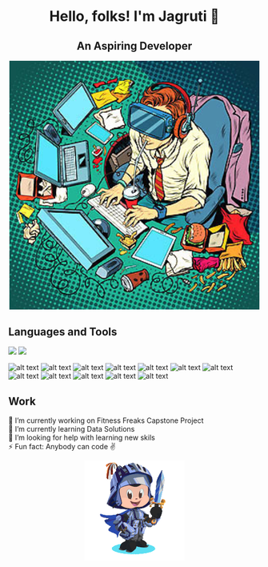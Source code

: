 
<h1 align="center">
      Hello, folks! I'm Jagruti 👋 
 </h1>
 

 <h2 align="center">
      An Aspiring Developer
 </h2>
 
 <p align="center">
  <img width="500"  src="https://github.com/jagsdep/jagsdep/blob/main/Images/developer%20-%20Imgur.png">
</p>
  

 
 ## Languages and Tools
 [<img src="https://img.shields.io/badge/Code-JavaScript-F7DF1E?style=flat&logo=JavaScript">](<https://www.javascript.com>)
 [<img src="https://img.shields.io/badge/Code-Python-3776AB?style=flat&logo=Python">](<https://www.python.org>)
 


![alt text ](https://img.shields.io/badge/Code-Python-3776AB?style=flat&logo=Python)
![alt text ](https://img.shields.io/badge/Code-HTML-E34F26?style=flat&logo=HTML5)
![alt text ](https://img.shields.io/badge/Code-CSS-3776AB?style=flat&logo=CSS3)
![alt text ](https://img.shields.io/badge/IDE-VisualStudio-007ACC?style=flat&logo=VisualStudioCode)
![alt text ](https://img.shields.io/badge/ServerEnv-Nodejs-339933?style=flat&logo=Node.js)
![alt text ](https://img.shields.io/badge/Framework-Express-E34F26?style=flat)
![alt text ](https://img.shields.io/badge/Tools-PostgreSQL-4169E1?style=flat&logo=PostgreSQL)
![alt text ](https://img.shields.io/badge/DBMS-MySQL-4479A1?style=flat&logo=MySQL)
![alt text ](https://img.shields.io/badge/BaaS-Heroku-430098?style=flat&logo=Heroku)
![alt text ](https://img.shields.io/badge/Software-Postman-FF6C37?style=flat&logo=Postman)
![alt text ](https://img.shields.io/badge/Software-Figma-F24E1E?style=flat&logo=Figma)
![alt text ](https://img.shields.io/badge/DevOpsTool-Git-F24E1E?style=flat&logo=Git)

<!--
**jagsdep/jagsdep** is a ✨ _special_ ✨ repository because its `README.md` (this file) appears on your GitHub profile.

Here are some ideas to get you started:
https://www.javascript.com

- 🔭 I’m currently working on capstone project
- 🌱 I’m currently learning Data Solutions
- 👯 I’m looking to collaborate on ...
- 🤔 I’m looking for help with ...
- 💬 Ask me about ...
- 📫 How to reach me: ...
- 😄 Pronouns: ...
- ⚡ Fun fact: ...
 ![Flowers](https://github.com/jagsdep/jagsdep/blob/main/Images/ezgif.com-rotate.gif) 

-->

 ## Work 
    
 🔭 I’m currently working on Fitness Freaks Capstone Project
 <br>
 🌱 I’m currently learning Data Solutions                          
 🤔 I’m looking for help with learning new skils 
 <br>
 ⚡ Fun fact: Anybody can code ✌️
 <br>
 <p align="center">
  <img width="200"  src="https://github.com/jagsdep/jagsdep/blob/main/Images/ezgif.com-rotate.gif">
</p>
  

 
